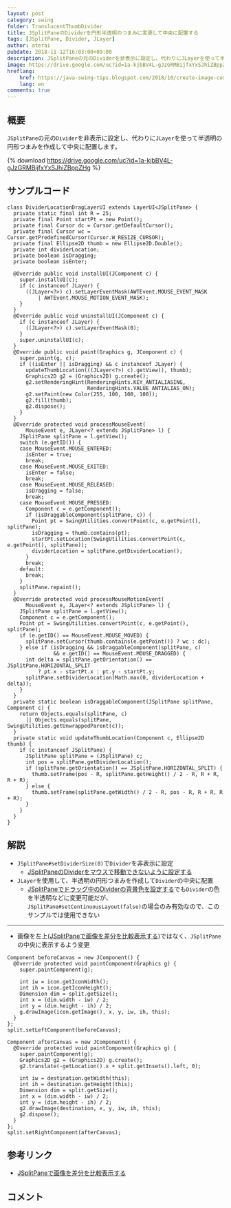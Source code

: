 ```yaml
---
layout: post
category: swing
folder: TranslucentThumbDivider
title: JSplitPaneのDividerを円形半透明のつまみに変更して中央に配置する
tags: [JSplitPane, Divider, JLayer]
author: aterai
pubdate: 2018-11-12T16:03:00+09:00
description: JSplitPaneの元のDividerを非表示に設定し、代わりにJLayerを使って半透明の円形つまみを作成して中央に配置します。
image: https://drive.google.com/uc?id=1a-kjbBV4L-gJzGRMBijfxYxSJhiZBppZHg
hreflang:
    href: https://java-swing-tips.blogspot.com/2018/10/create-image-comparison-slider-with.html
    lang: en
comments: true
---
```

## 概要
`JSplitPane`の元の`Divider`を非表示に設定し、代わりに`JLayer`を使って半透明の円形つまみを作成して中央に配置します。

{% download https://drive.google.com/uc?id=1a-kjbBV4L-gJzGRMBijfxYxSJhiZBppZHg %}

## サンプルコード
<pre class="prettyprint"><code>class DividerLocationDragLayerUI extends LayerUI&lt;JSplitPane&gt; {
  private static final int R = 25;
  private final Point startPt = new Point();
  private final Cursor dc = Cursor.getDefaultCursor();
  private final Cursor wc = Cursor.getPredefinedCursor(Cursor.W_RESIZE_CURSOR);
  private final Ellipse2D thumb = new Ellipse2D.Double();
  private int dividerLocation;
  private boolean isDragging;
  private boolean isEnter;

  @Override public void installUI(JComponent c) {
    super.installUI(c);
    if (c instanceof JLayer) {
      ((JLayer&lt;?&gt;) c).setLayerEventMask(AWTEvent.MOUSE_EVENT_MASK
          | AWTEvent.MOUSE_MOTION_EVENT_MASK);
    }
  }
  @Override public void uninstallUI(JComponent c) {
    if (c instanceof JLayer) {
      ((JLayer&lt;?&gt;) c).setLayerEventMask(0);
    }
    super.uninstallUI(c);
  }
  @Override public void paint(Graphics g, JComponent c) {
    super.paint(g, c);
    if ((isEnter || isDragging) &amp;&amp; c instanceof JLayer) {
      updateThumbLocation(((JLayer&lt;?&gt;) c).getView(), thumb);
      Graphics2D g2 = (Graphics2D) g.create();
      g2.setRenderingHint(RenderingHints.KEY_ANTIALIASING,
                          RenderingHints.VALUE_ANTIALIAS_ON);
      g2.setPaint(new Color(255, 100, 100, 100));
      g2.fill(thumb);
      g2.dispose();
    }
  }
  @Override protected void processMouseEvent(
      MouseEvent e, JLayer&lt;? extends JSplitPane&gt; l) {
    JSplitPane splitPane = l.getView();
    switch (e.getID()) {
    case MouseEvent.MOUSE_ENTERED:
      isEnter = true;
      break;
    case MouseEvent.MOUSE_EXITED:
      isEnter = false;
      break;
    case MouseEvent.MOUSE_RELEASED:
      isDragging = false;
      break;
    case MouseEvent.MOUSE_PRESSED:
      Component c = e.getComponent();
      if (isDraggableComponent(splitPane, c)) {
        Point pt = SwingUtilities.convertPoint(c, e.getPoint(), splitPane);
        isDragging = thumb.contains(pt);
        startPt.setLocation(SwingUtilities.convertPoint(c, e.getPoint(), splitPane));
        dividerLocation = splitPane.getDividerLocation();
      }
      break;
    default:
      break;
    }
    splitPane.repaint();
  }
  @Override protected void processMouseMotionEvent(
      MouseEvent e, JLayer&lt;? extends JSplitPane&gt; l) {
    JSplitPane splitPane = l.getView();
    Component c = e.getComponent();
    Point pt = SwingUtilities.convertPoint(c, e.getPoint(), splitPane);
    if (e.getID() == MouseEvent.MOUSE_MOVED) {
      splitPane.setCursor(thumb.contains(e.getPoint()) ? wc : dc);
    } else if (isDragging &amp;&amp; isDraggableComponent(splitPane, c)
               &amp;&amp; e.getID() == MouseEvent.MOUSE_DRAGGED) {
      int delta = splitPane.getOrientation() == JSplitPane.HORIZONTAL_SPLIT
          ? pt.x - startPt.x : pt.y - startPt.y;
      splitPane.setDividerLocation(Math.max(0, dividerLocation + delta));
    }
  }
  private static boolean isDraggableComponent(JSplitPane splitPane, Component c) {
    return Objects.equals(splitPane, c)
      || Objects.equals(splitPane, SwingUtilities.getUnwrappedParent(c));
  }
  private static void updateThumbLocation(Component c, Ellipse2D thumb) {
    if (c instanceof JSplitPane) {
      JSplitPane splitPane = (JSplitPane) c;
      int pos = splitPane.getDividerLocation();
      if (splitPane.getOrientation() == JSplitPane.HORIZONTAL_SPLIT) {
        thumb.setFrame(pos - R, splitPane.getHeight() / 2 - R, R + R, R + R);
      } else {
        thumb.setFrame(splitPane.getWidth() / 2 - R, pos - R, R + R, R + R);
      }
    }
  }
}
</code></pre>

## 解説
- `JSplitPane#setDividerSize(0)`で`Divider`を非表示に設定
    - [JSplitPaneのDividerをマウスで移動できないように設定する](https://ateraimemo.com/Swing/FixedDividerSplitPane.html)
- `JLayer`を使用して、半透明の円形つまみを作成して`Divider`の中央に配置
    - [JSplitPaneでドラッグ中のDividerの背景色を設定する](https://ateraimemo.com/Swing/DividerDraggingColor.html)でも`Divider`の色を半透明などに変更可能だが、`JSplitPane#setContinuousLayout(false)`の場合のみ有効なので、このサンプルでは使用できない

<!-- dummy comment line for breaking list -->

- - - -
- 画像を左上([JSplitPaneで画像を差分を比較表示する](https://ateraimemo.com/Swing/ImageComparisonSplitPane.html))ではなく、`JSplitPane`の中央に表示するよう変更

<!-- dummy comment line for breaking list -->

<pre class="prettyprint"><code>Component beforeCanvas = new JComponent() {
  @Override protected void paintComponent(Graphics g) {
    super.paintComponent(g);

    int iw = icon.getIconWidth();
    int ih = icon.getIconHeight();
    Dimension dim = split.getSize();
    int x = (dim.width - iw) / 2;
    int y = (dim.height - ih) / 2;
    g.drawImage(icon.getImage(), x, y, iw, ih, this);
  }
};
split.setLeftComponent(beforeCanvas);

Component afterCanvas = new JComponent() {
  @Override protected void paintComponent(Graphics g) {
    super.paintComponent(g);
    Graphics2D g2 = (Graphics2D) g.create();
    g2.translate(-getLocation().x + split.getInsets().left, 0);

    int iw = destination.getWidth(this);
    int ih = destination.getHeight(this);
    Dimension dim = split.getSize();
    int x = (dim.width - iw) / 2;
    int y = (dim.height - ih) / 2;
    g2.drawImage(destination, x, y, iw, ih, this);
    g2.dispose();
  }
};
split.setRightComponent(afterCanvas);
</code></pre>

## 参考リンク
- [JSplitPaneで画像を差分を比較表示する](https://ateraimemo.com/Swing/ImageComparisonSplitPane.html)

<!-- dummy comment line for breaking list -->

## コメント
